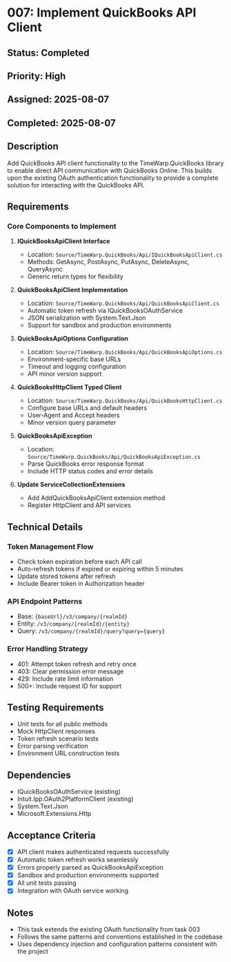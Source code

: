 # 007: Implement QuickBooks API Client

## Status: Completed
## Priority: High
## Assigned: 2025-08-07
## Completed: 2025-08-07

## Description
Add QuickBooks API client functionality to the TimeWarp.QuickBooks library to enable direct API communication with QuickBooks Online. This builds upon the existing OAuth authentication functionality to provide a complete solution for interacting with the QuickBooks API.

## Requirements

### Core Components to Implement

1. **IQuickBooksApiClient Interface**
   - Location: `Source/TimeWarp.QuickBooks/Api/IQuickBooksApiClient.cs`
   - Methods: GetAsync, PostAsync, PutAsync, DeleteAsync, QueryAsync
   - Generic return types for flexibility

2. **QuickBooksApiClient Implementation**
   - Location: `Source/TimeWarp.QuickBooks/Api/QuickBooksApiClient.cs`
   - Automatic token refresh via IQuickBooksOAuthService
   - JSON serialization with System.Text.Json
   - Support for sandbox and production environments

3. **QuickBooksApiOptions Configuration**
   - Location: `Source/TimeWarp.QuickBooks/Api/QuickBooksApiOptions.cs`
   - Environment-specific base URLs
   - Timeout and logging configuration
   - API minor version support

4. **QuickBooksHttpClient Typed Client**
   - Location: `Source/TimeWarp.QuickBooks/Api/QuickBooksHttpClient.cs`
   - Configure base URLs and default headers
   - User-Agent and Accept headers
   - Minor version query parameter

5. **QuickBooksApiException**
   - Location: `Source/TimeWarp.QuickBooks/Api/QuickBooksApiException.cs`
   - Parse QuickBooks error response format
   - Include HTTP status codes and error details

6. **Update ServiceCollectionExtensions**
   - Add AddQuickBooksApiClient extension method
   - Register HttpClient and API services

## Technical Details

### Token Management Flow
- Check token expiration before each API call
- Auto-refresh tokens if expired or expiring within 5 minutes
- Update stored tokens after refresh
- Include Bearer token in Authorization header

### API Endpoint Patterns
- Base: `{baseUrl}/v3/company/{realmId}`
- Entity: `/v3/company/{realmId}/{entity}`
- Query: `/v3/company/{realmId}/query?query={query}`

### Error Handling Strategy
- 401: Attempt token refresh and retry once
- 403: Clear permission error message
- 429: Include rate limit information
- 500+: Include request ID for support

## Testing Requirements
- Unit tests for all public methods
- Mock HttpClient responses
- Token refresh scenario tests
- Error parsing verification
- Environment URL construction tests

## Dependencies
- IQuickBooksOAuthService (existing)
- Intuit.Ipp.OAuth2PlatformClient (existing)
- System.Text.Json
- Microsoft.Extensions.Http

## Acceptance Criteria
- [x] API client makes authenticated requests successfully
- [x] Automatic token refresh works seamlessly
- [x] Errors properly parsed as QuickBooksApiException
- [x] Sandbox and production environments supported
- [x] All unit tests passing
- [x] Integration with OAuth service working

## Notes
- This task extends the existing OAuth functionality from task 003
- Follows the same patterns and conventions established in the codebase
- Uses dependency injection and configuration patterns consistent with the project